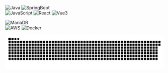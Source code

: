 <!--  ================================== badge ================================================== -->
![Java](https://img.shields.io/badge/Java-adadad?&style=flat&logo=Java&logoColor=f2f2f2)
![SpringBoot](https://img.shields.io/badge/SpringBoot-262626?&style=flat&logo=SpringBoot&logoColor=f2f2f2)
<br>
![JavaScript](https://img.shields.io/badge/Javascript-c9b900?&style=flat&logo=JavaScript&logoColor=f2f2f2)
![React](https://img.shields.io/badge/React-262626?style=flat&logo=React&logoColor=f2f2f2)
![Vue3](https://img.shields.io/badge/Vue3-262626?style=flat&logo=Vue.js&logoColor=f2f2f2)

![MariaDB](https://img.shields.io/badge/Maria_DB-adadad?&style=flat&logo=MariaDB&logoColor=F80000)
<br>
![AWS](https://img.shields.io/badge/AWS-db9a00?style=flat&logo=Amazon-aws&logoColor=#000000)
![Docker](https://img.shields.io/badge/Docker-db9a00?style=flat&logo=Docker&logoColor=#000000)
<!--  ================================== snake ================================================== -->
![snake gif](https://github.com/kingdomunder/kingdomunder/blob/output/github-contribution-grid-snake.svg)


<!--  ================================== remark =================================================
![뱃지이름](http://img.shields.io/badge/뱃지이름-배경색?style=for-the-badge&logo=로고이름&logoColor=로고색&link=링크)

![Python](https://img.shields.io/badge/Python-0078c2?&style=flat&logo=Python&logoColor=f2f2f2)
![Flask](https://img.shields.io/badge/Flask-262626?&style=flat&logo=Flask&logoColor=f2f2f2)

![OracleDB](https://img.shields.io/badge/Oracle_DB-adadad?&style=flat&logo=Oracle&logoColor=F80000)
![MySQL](https://img.shields.io/badge/MySQL-adadad?style=flat&logo=mysql&logoColor=#000000)
-->
